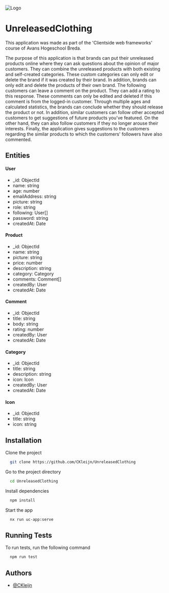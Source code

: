 
![Logo](https://unreleasedclothing.netlify.app/assets/images/LogoUC.png)


# UnreleasedClothing
This application was made as part of the 'Clientside web frameworks' course of Avans Hogeschool Breda.

The purpose of this application is that brands can put their unreleased products online where they can ask questions about the opinion of major customers. They can combine the unreleased products with both existing and self-created categories. These custom categories can only edit or delete the brand if it was created by their brand. In addition, brands can only edit and delete the products of their own brand. The following customers can leave a comment on the product. They can add a rating to this response. These comments can only be edited and deleted if this comment is from the logged-in customer. Through multiple ages and calculated statistics, the brands can conclude whether they should release the product or not. In addition, similar customers can follow other accepted customers to get suggestions of future products you've featured. On the other hand, they can also follow customers if they no longer arouse their interests. Finally, the application gives suggestions to the customers regarding the similar products to which the customers' followers have also commented.

## Entities

#### User
- _id: ObjectId 
- name: string
- age: number
- emailAddress: string
- picture: string
- role: string
- following: User[]
- password: string
- createdAt: Date
#### Product
- _id: ObjectId 
- name: string
- picture: string
- price: number
- description: string
- category: Category
- comments: Comment[]
- createdBy: User
- createdAt: Date
#### Comment
- _id: ObjectId 
- title: string
- body: string
- rating: number
- createdBy: User
- createdAt: Date
#### Category
- _id: ObjectId 
- title: string
- description: string
- icon: Icon
- createdBy: User
- createdAt: Date
#### Icon
- _id: ObjectId 
- title: string
- icon: string

## Installation

Clone the project

```bash
  git clone https://github.com/CKleijn/UnreleasedClothing
```

Go to the project directory

```bash
  cd UnreleasedClothing
```

Install dependencies

```bash
  npm install
```

Start the app

```bash
  nx run uc-app:serve
```

## Running Tests

To run tests, run the following command

```bash
  npm run test
```

## Authors

- [@CKleijn](https://www.github.com/CKleijn)

